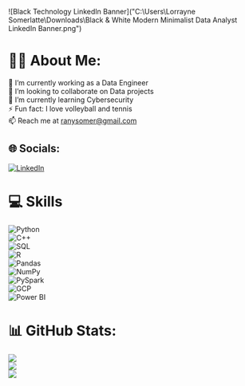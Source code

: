 
![Black Technology LinkedIn Banner]("C:\Users\Lorrayne Somerlatte\Downloads\Black & White Modern Minimalist Data Analyst LinkedIn Banner.png")


#  🙋‍♀️ About Me:
🔭 I’m currently working as a Data Engineer<br>👯 I’m looking to collaborate on Data projects<br>🌱 I’m currently learning Cybersecurity<br>⚡ Fun fact: I love volleyball and tennis<br>📫 Reach me at ranysomer@gmail.com


## 🌐 Socials:
[![LinkedIn](https://img.shields.io/badge/LinkedIn-%230077B5.svg?logo=linkedin&logoColor=white)](https://www.linkedin.com/in/somerlatte/) 

# 💻 Skills  
![Python](https://img.shields.io/badge/python-3670A0?style=flat&logo=python&logoColor=ffdd54)  
![C++](https://img.shields.io/badge/c++-%2300599C.svg?style=flat&logo=c%2B%2B&logoColor=white)  
![SQL](https://img.shields.io/badge/sql-%2307405e.svg?style=flat&logo=sql&logoColor=white)  
![R](https://img.shields.io/badge/r-%23276DC3.svg?style=flat&logo=r&logoColor=white)  
![Pandas](https://img.shields.io/badge/pandas-%23150458.svg?style=flat&logo=pandas&logoColor=white)  
![NumPy](https://img.shields.io/badge/numpy-%23013243.svg?style=flat&logo=numpy&logoColor=white)  
![PySpark](https://img.shields.io/badge/pyspark-%23E25A1C.svg?style=flat&logo=apache-spark&logoColor=white)  
![GCP](https://img.shields.io/badge/gcp-%234285F4.svg?style=flat&logo=google-cloud&logoColor=white)  
![Power BI](https://img.shields.io/badge/PowerBI-F2C811?style=flat&logo=powerbi&logoColor=black)  

# 📊 GitHub Stats:
![](https://github-readme-stats.vercel.app/api?username=somerlatte&theme=dark&hide_border=false&include_all_commits=false&count_private=false)<br/>
![](https://github-readme-streak-stats.herokuapp.com/?user=somerlatte&theme=dark&hide_border=false)<br/>
![](https://github-readme-stats.vercel.app/api/top-langs/?username=somerlatte&theme=dark&hide_border=false&include_all_commits=false&count_private=false&layout=compact)
